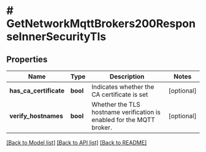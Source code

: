 # # GetNetworkMqttBrokers200ResponseInnerSecurityTls

## Properties

Name | Type | Description | Notes
------------ | ------------- | ------------- | -------------
**has_ca_certificate** | **bool** | Indicates whether the CA certificate is set | [optional]
**verify_hostnames** | **bool** | Whether the TLS hostname verification is enabled for the MQTT broker. | [optional]

[[Back to Model list]](../../README.md#models) [[Back to API list]](../../README.md#endpoints) [[Back to README]](../../README.md)
